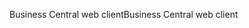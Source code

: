 <span data-ttu-id="a5c23-101">Business Central web client</span><span class="sxs-lookup"><span data-stu-id="a5c23-101">Business Central web client</span></span>
